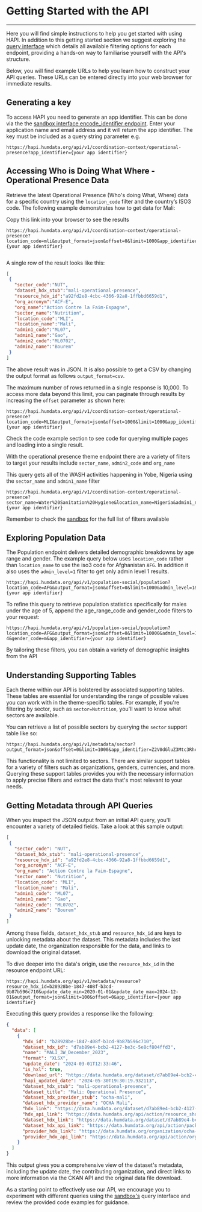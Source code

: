 # Getting Started with the API

---

Here you will find simple instructions to help you get started with using HAPI. In addition to this getting started section we suggest exploring the [query interface](https://hapi.humdata.org/docs) which details all available filtering options for each endpoint, providing a hands-on way to familiarise yourself with the API's structure.


Below, you will find example URLs to help you learn how to construct your API queries. These URLs can be entered directly into your web browser for immediate results.

## Generating a key

To access HAPI you need to generate an app identifier. This can be done via the the [sandbox interface encode_identifier endpoint](https://hapi.humdata.org/docs#/Utility/get_encoded_identifier_api_v1_encode_identifier_get). Enter your application name and email address and it will return the app identifier. The key must be included as a query string parameter e.g.


```
https://hapi.humdata.org/api/v1/coordination-context/operational-presence?app_identifier={your app identifier}
```




## Accessing Who is Doing What Where - Operational Presence Data


Retrieve the latest Operational Presence (Who's doing What, Where) data for a specific country using the `location_code` filter and the country’s ISO3 code. The following example demonstrates how to get data for Mali:


Copy this link into your browser to see the results


```plaintext
https://hapi.humdata.org/api/v1/coordination-context/operational-presence?location_code=mli&output_format=json&offset=0&limit=1000&app_identifier={your app identifier}


```


A single row of the result looks like this:


```JSON
[
 {
   "sector_code":"NUT",
   "dataset_hdx_stub":"mali-operational-presence",
   "resource_hdx_id":"a92fd2e8-4cbc-4366-92a8-1ffbbd6659d1",
   "org_acronym":"ACF-E",
   "org_name":"Action Contre la Faim-Espagne",
   "sector_name":"Nutrition",
   "location_code":"MLI",
   "location_name":"Mali",
   "admin1_code":"ML07",
   "admin1_name":"Gao",
   "admin2_code":"ML0702",
   "admin2_name":"Bourem"
 }
]
```


The above result was in JSON. It is also possible to get a CSV by changing the output format as follows ```output_format=csv```.


The maximum number of rows returned in a single response is 10,000. To access more data beyond this limit, you can paginate through results by increasing the ```offset``` parameter as shown here:


```plaintext
https://hapi.humdata.org/api/v1/coordination-context/operational-presence?location_code=MLI&output_format=json&offset=1000&limit=1000&app_identifier={your app identifier}
```


Check the code example section to see code for querying multiple pages and loading into a single result.


With the operational presence theme endpoint there are a variety of filters to target your results include ```sector_name```, ```admin2_code``` and ```org_name```


This query gets all of the WASH activities happening in Yobe, Nigeria using the ```sector_name``` and ```admin1_name``` filter


```plaintext
https://hapi.humdata.org/api/v1/coordination-context/operational-presence?sector_name=Water%20Sanitation%20Hygiene&location_name=Nigeria&admin1_name=Yobe&output_format=json&offset=0&limit=1000&app_identifier={your app identifier}
```


Remember to check the [sandbox](https://placeholder.url/docs) for the full list of filters available


## Exploring Population Data


The Population endpoint delivers detailed demographic breakdowns by age range and gender.  The example query below uses ```location_code``` rather than ```location_name``` to use the iso3 code for Afghanistan ```AFG```. In addition it also uses the ```admin_level=1``` filter to get only admin level 1 results.


```
https://hapi.humdata.org/api/v1/population-social/population?location_code=AFG&output_format=json&offset=0&limit=1000&admin_level=1&app_identifier={your app identifier}
```


To refine this query to retrieve population statistics specifically for males under the age of 5, append the age_range_code and gender_code filters to your request:


```
https://hapi.humdata.org/api/v1/population-social/population?location_code=AFG&output_format=json&offset=0&limit=10000&admin_level=1&age_range_code=0-4&gender_code=m&app_identifier={your app identifier}
```


By tailoring these filters, you can obtain a variety of demographic insights from the API


## Understanding Supporting Tables


Each theme within our API is bolstered by associated supporting tables. These tables are essential for understanding the range of possible values you can work with in the theme-specific tables. For example, if you're filtering by sector, such as `sector=Nutrition`, you'll want to know what sectors are available.


You can retrieve a list of possible sectors by querying the `sector` support table like so:


```plaintext
https://hapi.humdata.org/api/v1/metadata/sector?output_format=json&offset=0&limit=1000&app_identifier=Z2V0dGluZ3Mtc3RhcnRlZDpzaW1vbi5qb2huc29uQHVuLm9yZw==
```


This functionality is not limited to sectors. There are similar support tables for a variety of filters such as organizations, genders, currencies, and more. Querying these support tables provides you with the necessary information to apply precise filters and extract the data that's most relevant to your needs.


## Getting Metadata through API Queries


When you inspect the JSON output from an initial API query, you'll encounter a variety of detailed fields. Take a look at this sample output:


```json
[
 {
   "sector_code": "NUT",
   "dataset_hdx_stub": "mali-operational-presence",
   "resource_hdx_id": "a92fd2e8-4cbc-4366-92a8-1ffbbd6659d1",
   "org_acronym": "ACF-E",
   "org_name": "Action Contre la Faim-Espagne",
   "sector_name": "Nutrition",
   "location_code": "MLI",
   "location_name": "Mali",
   "admin1_code": "ML07",
   "admin1_name": "Gao",
   "admin2_code": "ML0702",
   "admin2_name": "Bourem"
 }
]
```


Among these fields, ```dataset_hdx_stub``` and ```resource_hdx_id``` are keys to unlocking metadata about the dataset. This metadata includes the last update date, the organization responsible for the data, and links to download the original dataset.


To dive deeper into the data's origin, use the `resource_hdx_id` in the resource endpoint URL:


```
https://hapi.humdata.org/api/v1/metadata/resource?resource_hdx_id=b28928be-1847-408f-b3cd-9b87b596c710&update_date_min=2020-01-01&update_date_max=2024-12-01&output_format=json&limit=100&offset=0&app_identifier={your app identifier}
```


Executing this query provides a response like the following:


```JSON
{
  "data": [
    {
      "hdx_id": "b28928be-1847-408f-b3cd-9b87b596c710",
      "dataset_hdx_id": "d7ab89e4-bcb2-4127-be3c-5e8cf804ffd3",
      "name": "MALI_3W_December_2023",
      "format": "XLSX",
      "update_date": "2024-03-01T12:33:46",
      "is_hxl": true,
      "download_url": "https://data.humdata.org/dataset/d7ab89e4-bcb2-4127-be3c-5e8cf804ffd3/resource/b28928be-1847-408f-b3cd-9b87b596c710/download/mali-3w-presence-operationnelle-december-2023.xlsx",
      "hapi_updated_date": "2024-05-30T19:30:19.932113",
      "dataset_hdx_stub": "mali-operational-presence",
      "dataset_title": "Mali: Operational Presence",
      "dataset_hdx_provider_stub": "ocha-mali",
      "dataset_hdx_provider_name": "OCHA Mali",
      "hdx_link": "https://data.humdata.org/dataset/d7ab89e4-bcb2-4127-be3c-5e8cf804ffd3/resource/b28928be-1847-408f-b3cd-9b87b596c710",
      "hdx_api_link": "https://data.humdata.org/api/action/resource_show?id=b28928be-1847-408f-b3cd-9b87b596c710",
      "dataset_hdx_link": "https://data.humdata.org/dataset/d7ab89e4-bcb2-4127-be3c-5e8cf804ffd3",
      "dataset_hdx_api_link": "https://data.humdata.org/api/action/package_show?id=d7ab89e4-bcb2-4127-be3c-5e8cf804ffd3",
      "provider_hdx_link": "https://data.humdata.org/organization/ocha-mali",
      "provider_hdx_api_link": "https://data.humdata.org/api/action/organization_show?id=ocha-mali"
    }
  ]
}
```


This output gives you a comprehensive view of the dataset's metadata, including the update date, the contributing organization, and direct links to more information via the CKAN API and the original data file download.


As a starting point to effectively use our API, we encourage you to experiment with different queries using the [sandbox's](https://hapi.humdata.org/docs) query interface and review the provided code examples for guidance.
